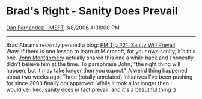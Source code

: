 <div id="page">

# Brad's Right - Sanity Does Prevail

[Dan Fernandez -
MSFT](https://social.msdn.microsoft.com/profile/Dan%20Fernandez%20-%20MSFT)
3/8/2006 4:38:00 PM

-----

<div id="content">

Brad Abrams recently penned a blog: [PM Tip \#21: Sanity Will
Prevail](/brada/archive/2006/02/22/536644.aspx). Wow, if there is one
lesson to learn at Microsoft, for your own sanity, it's this one. [John
Montgomery](/johnmont/) actually shared this one a while back and
I honestly didn't believe him at the time. To paraphrase John, "the
right thing will happen, but it may take longer then you expect." A
weird thing happened about two weeks ago. Three (totally unrelated)
initiatives I've been pushing for since 2003 finally got approved. While
it took a lot longer then I would've liked, sanity does in fact prevail,
and it's a beautiful thing :)

 

</div>

</div>
